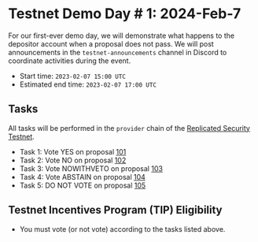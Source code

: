 # Testnet Demo Day # 1: 2024-Feb-7

For our first-ever demo day, we will demonstrate what happens to the depositor account when a proposal does not pass.
We will post announcements in the `testnet-announcements` channel in Discord to coordinate activities during the event.

* Start time: `2023-02-07 15:00 UTC`
* Estimated end time: `2023-02-07 17:00 UTC`

## Tasks

All tasks will be performed in the `provider` chain of the [Replicated Security Testnet](/replicated-security/provider/README.md).

* Task 1: Vote YES on proposal [101](https://explorer.rs-testnet.polypore.xyz/provider/gov/101)
* Task 2: Vote NO on proposal [102](https://explorer.rs-testnet.polypore.xyz/provider/gov/102)
* Task 3: Vote NOWITHVETO on proposal [103](https://explorer.rs-testnet.polypore.xyz/provider/gov/103)
* Task 4: Vote ABSTAIN on proposal [104](https://explorer.rs-testnet.polypore.xyz/provider/gov/104)
* Task 5: DO NOT VOTE on proposal [105](https://explorer.rs-testnet.polypore.xyz/provider/gov/105)

## Testnet Incentives Program (TIP) Eligibility

* You must vote (or not vote) according to the tasks listed above.
